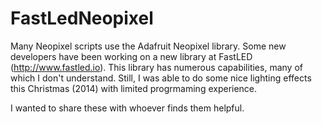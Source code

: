 FastLedNeopixel
===============

Many Neopixel scripts use the Adafruit Neopixel library. 
Some new developers have been working on a new library at FastLED (http://www.fastled.io). 
This library has numerous capabilities, many of which I don't understand. 
Still, I was able to do some nice lighting effects this Christmas (2014) with limited progrmaming experience. 

I wanted to share these with whoever finds them helpful. 

